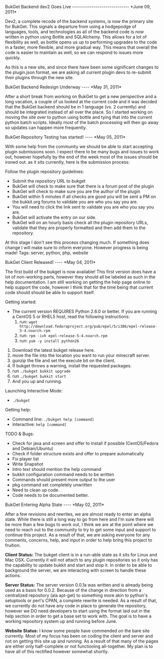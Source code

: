 <div id="post">
BukGet Backend dev2 Goes Live
-----------------------------
*June 09, 2011*

Dev2, a complete recode of the backend systems, is now the primary site for BukGet.  This signals a departure from using a hodgepodge of languages, tools, and technologies as all of the backend code is now written in python using Bottle and SQLAlchemy.  This allows for a lot of flexibility as well, as bottle opens us up to performing upgrades to the code in a faster, more flexible, and more gradual way.  This means that overall the code is easier to maintain as well, so we can respond to issues more quickly.

As this is a new site, and since there have been some significant changes to the plugin.json format, we are asking all current plugin devs to re-submit their plugins through the new site.
</div>
<div id="post">
BukGet Backend Redesign Underway
----
*May 31, 2011*

After a short break from working on BukGet to get a new perspective and a long vacation, a couple of us looked at the current code and it was decided that the BukGet backend should be in 1 language (vs. 2 currently) and should be integrated instead of all over the place.  So I started working on moving the site over to python using bottle and tying that into the current python batch scripts.  Ideally most of the batch processing will then go away so updates can happen more frequently.
</div>
<div id="post">
BukGet Repository Testing has started!
----
*May 05, 2011*

With some help from the community we should be able to start accepting plugin submissions soon. I expect there to be many bugs and issues to work out, however hopefully by the end of the week most of the issues should be ironed out. as it sits currently, here is the submission process:

Follow the plugin repository guidelines:

* Submit the repository URL to bukget
* BukGet will check to make sure that there is a forum post of the plugin
* BukGet will check to make sure you are the author of the plugin
* BukGet within 5 minutes if all checks are good you will be sent a PM on the bukkit.org forums to validate you are who you say you are.
* You will need to click the link sent to validate you are who you say you are.
* BukGet will activate the entry on our side.
* BukGet will on an hourly basis check all the plugin repository URLs, validate that they are properly formatted and then add them to the repository.

At this stage I don't see this process changing much. If something does change I will make sure to inform everyone. However progress is being made!
Tags: server, python, php, website
</div>
<div id="post">
BukGet Client Released!
----
*May 04, 2011*

The first build of the bukget is now available! This first version does have a lot of non-working parts, however they should all be labeled as such in the help documentation. I am still working on getting the help page online to help support the code, however I think that for the time being that current code should should be able to support itself.

Getting started:

* The current version REQUIRES Python 2.6.0 or better. If you are running a CentOS 5 or RHEL5 host, read the following instructions:
  1. run: `wget http://download.fedoraproject.org/pub/epel/5/i386/epel-release-5-4.noarch.rpm`
  2. run: `rpm -ivh epel-release-5-4.noarch.rpm`
  3. run: `yum -y install python26`
1. Download the latest bukget release here.
2. move the file into the location you want to run your minecraft server.
3. gunzip the file and set the execute bit on the client.
4. If bukget throws a warning, install the requested packages.
5. run `./bukget bukkit upgrade`
6. run `./bukget bukkit start`
7. And you up and running.

Launching Interactive Mode:

* `./bukget`

Getting help:

* Command line: `./bukget help [command]`
* Interactive: `help [command]`

TODO & Bugs:

* Check for java and screen and offer to install if possible (CentOS/Fedora and Debian/Ubuntu)
* Check if folder structure exists and offer to prepare automatically
* Fix player list
* Write Snapshot
* Intro text should mention the help command
* bukkit configuration command needs to be written
* Commands should present more output to the user
* pkg command set completely unwritten
* Need to clean up code.
* Code needs to be documented better.
</div>
<div id="post">
BukGet Entering Alpha State
----
*May 02, 2011*

After a few revisions and rewrites, we are almost ready to enter an alpha state. While there is still a long way to go from here and I'm sure there will be more than a few bugs to work out, I think we are at the point where we need to reach out to the community to try to get some input and support to continue this project. As a result of that, we are asking everyone for any comments, concerns, help, and input in order to help bring this project to fruition.

**Client Status:**
The bukget client is in a run-able state as it sits for Linux and Mac OSX. Currently it will not attach to any plugin repositories so it only has the capability to update bukkit and start and stop it. In order to be able to background the server, we are interacting with screen to handle these actions.

**Server Status:**
The server version 0.0.1a was written and is already being used as a basis for 0.0.2. Because of the change in direction from a centralized repository (ala apt-get) to something more akin to python's setuptools or perl's CPAN, a complete rewrite is needed. As a result of that, we currently do not have any code in place to generate the repository, however we DO need developers to start using the format laid out in the help section in order to get a base set to work with. The goal is to have a working repository system up and running before June.

**Website Status:**
I know some people have commended on the bare site currently. Most of my focus has been on coding the client and server and not on getting this site up and running. As a result of that many of the pages are either only half-complete or not functioning all-together. My plan is to have all of this rectified however somewhat shortly.
</div>